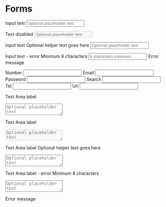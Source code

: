 # Forms

<label for="text-1">Input text</label>
<input type="text" id="text-1" placeholder="Optional placeholder text">

<label for="text-2">Text disabled</label>
<input type="text" id="text-2" placeholder="Optional placeholder text" disabled>

<label for="text-3">Input text</label>
<span>Optional helper text goes here</span>
<input type="text" id="text-3" placeholder="Optional placeholder text">

<label for="text-4">Input text - error</label>
<span>Minimum 8 characters</span>
<input type="text" id="text-4" placeholder="8 characters minimum" minlength="8">
<span class="error">Error message</span>

<label for="number">Number</label>
<input type="number" id="number" size="">
<label for="email">Email</label>
<input type="email" id="email" size="">
<label for="password">Password</label>
<input type="password" id="password" size="">
<label for="search">Search</label>
<input type="search" id="search" size="">
<label for="tel">Tel</label>
<input type="tel" id="tel" size="">
<label for="url">Url</label>
<input type="url" id="url" size="">

<label for="textarea-1">Text Area label</label>
<textarea id="textarea-1" placeholder="Optional placeholder text"></textarea>

<label for="textarea-2">Text Area label</label>
<textarea id="textarea-2" placeholder="Optional placeholder text" disabled></textarea>

<label for="textarea-3">Text Area label</label>
<span>Optional helper text goes here</span>
<textarea id="textarea-3" placeholder="Optional placeholder text"></textarea>

<label for="textarea-4">Text Area label - error</label>
<span>Minimum 8 characters</span>
<textarea id="textarea-4" placeholder="Optional placeholder text" minlength="8"></textarea>
<span class="error">Error message</span>